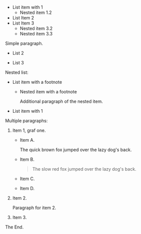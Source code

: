 - List item with 1
    - Nested item 1.2
- List Item 2
- List Item 3
    - Nested item 3.2
    - Nested item 3.3

Simple paragraph.

- List 2

- List 3


Nested list:

- List item with a footnote

    - Nested item with a footnote

        Additional paragraph of the nested item.

- List item with 1


Multiple paragraphs:

1. Item 1, graf one.

    - Item A.

        The quick brown fox jumped over the lazy dog's back.

    - Item B.

        > The slow red fox jumped over the lazy dog's back.

    - Item C.

    - Item D.

2. Item 2.

    Paragraph for item 2.

3. Item 3.


The End.
